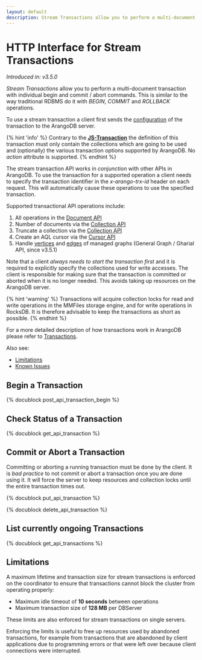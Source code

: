 ```yaml
---
layout: default
description: Stream Transactions allow you to perform a multi-document transaction with individual begin and commit / abort commands
---
```

HTTP Interface for Stream Transactions
======================================

_Introduced in: v3.5.0_

*Stream Transactions* allow you to perform a multi-document transaction 
with individual begin and commit / abort commands. This is similar to
the way traditional RDBMS do it with *BEGIN*, *COMMIT* and *ROLLBACK* operations.

To use a stream transaction a client first sends the [configuration](#begin-a-transaction)
of the transaction to the ArangoDB server.

{% hint 'info' %}
Contrary to the [**JS-Transaction**](transaction-js-transaction.html) the definition of this 
transaction must only contain the collections which are going to be used
and (optionally) the various transaction options supported by ArangoDB.
No *action* attribute is supported.
{% endhint %}

The stream transaction API works in *conjunction* with other APIs in ArangoDB.
To use the transaction for a supported operation a client needs to specify
the transaction identifier in the *x-arango-trx-id* header on each request.
This will automatically cause these operations to use the specified transaction.

Supported transactional API operations include:

1. All operations in the [Document API](document-working-with-documents.html)
2. Number of documents via the [Collection API](collection-getting.html#return-number-of-documents-in-a-collection)
3. Truncate a collection via the [Collection API](collection-creating.html#truncate-collection)
4. Create an AQL cursor via the [Cursor API](aql-query-cursor-accessing-cursors.html)
5. Handle [vertices](gharial-vertices.html) and [edges](gharial-edges.html)
   of managed graphs (General Graph / Gharial API, since v3.5.1)

Note that a client *always needs to start the transaction first* and it is required to
explicitly specify the collections used for write accesses. The client is responsible
for making sure that the transaction is committed or aborted when it is no longer needed.
This avoids taking up resources on the ArangoDB server.

{% hint 'warning' %}
Transactions will acquire collection locks for read and write operations
in the MMFiles storage engine, and for write operations in RocksDB.
It is therefore advisable to keep the transactions as short as possible.
{% endhint %}

For a more detailed description of how transactions work in ArangoDB please
refer to [Transactions](../transactions.html).

Also see:
- [Limitations](#limitations)
- [Known Issues](../release-notes-known-issues35.html#stream-transactions)

Begin a Transaction
-------------------

<!-- RestTransactionHandler.cpp -->
{% docublock post_api_transaction_begin %}

Check Status of a Transaction
-----------------------------

{% docublock get_api_transaction %}

Commit or Abort a Transaction
-----------------------------

Committing or aborting a running transaction must be done by the client.
It is *bad practice* to not commit or abort a transaction once you are done
using it. It will force the server to keep resources and collection locks 
until the entire transaction times out.

<!-- RestTransactionHandler.cpp -->
{% docublock put_api_transaction %}

<!-- RestTransactionHandler.cpp -->
{% docublock delete_api_transaction %}

List currently ongoing Transactions
-----------------------------------

{% docublock get_api_transactions %}

Limitations
-----------

A maximum lifetime and transaction size for stream transactions is enforced
on the coordinator to ensure that transactions cannot block the cluster from
operating properly:

- Maximum idle timeout of **10 seconds** between operations
- Maximum transaction size of **128 MB** per DBServer

These limits are also enforced for stream transactions on single servers.

Enforcing the limits is useful to free up resources used by abandoned 
transactions, for example from transactions that are abandoned by client 
applications due to programming errors or that were left over because client 
connections were interrupted.
